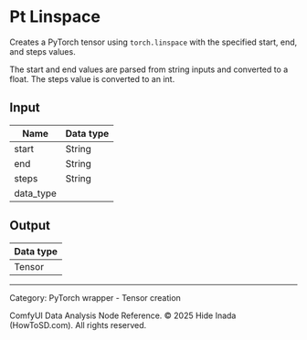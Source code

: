 # Pt Linspace
Creates a PyTorch tensor using `torch.linspace` with the specified start, end, and steps values.

The start and end values are parsed from string inputs and converted to a float.
The steps value is converted to an int.

## Input
| Name | Data type |
|---|---|
| start | String |
| end | String |
| steps | String |
| data_type |  |

## Output
| Data type |
|---|
| Tensor |

<HR>
Category: PyTorch wrapper - Tensor creation

ComfyUI Data Analysis Node Reference. © 2025 Hide Inada (HowToSD.com). All rights reserved.
